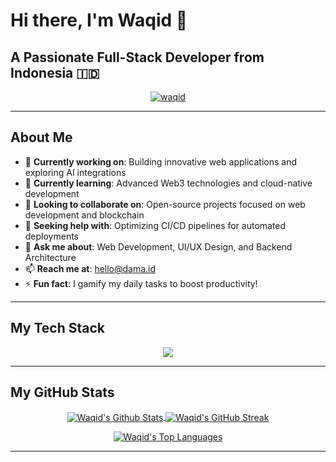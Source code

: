# Hi there, I'm Waqid 👋

## A Passionate Full-Stack Developer from Indonesia 🇮🇩

<p align="center">
  <a href="https://github.com/waqid">
    <img src="https://komarev.com/ghpvc/?username=waqid&label=Profile%20Views&color=blueviolet&style=flat-square" alt="waqid" />
  </a>
</p>

---

## About Me

- 🔭 **Currently working on**: Building innovative web applications and exploring AI integrations
- 🌱 **Currently learning**: Advanced Web3 technologies and cloud-native development
- 👯 **Looking to collaborate on**: Open-source projects focused on web development and blockchain
- 🤔 **Seeking help with**: Optimizing CI/CD pipelines for automated deployments
- 💬 **Ask me about**: Web Development, UI/UX Design, and Backend Architecture
- 📫 **Reach me at**: hello@dama.id
- ⚡ **Fun fact**: I gamify my daily tasks to boost productivity!

---

## My Tech Stack

<p align="center">
  <a href="https://skillicons.dev">
    <img src="https://skillicons.dev/icons?i=js,ts,python,java,html,css,react,vue,nodejs,express,django,flask,mongodb,postgres,mysql,git,github,docker,vscode,figma&perline=10" />
  </a>
</p>

<!--  *Customize the icons above by visiting [skillicons.dev](https://skillicons.dev) and generating your own URL.* -->

---

## My GitHub Stats

<p align="center">
  <a href="https://github.com/waqid">
    <img align="center" src="https://github-readme-stats.vercel.app/api?username=waqid&show_icons=true&include_all_commits=true&theme=tokyonight&hide_border=true&count_private=true" alt="Waqid's Github Stats" />
  </a>
  <a href="https://github.com/waqid">
    <img align="center" src="https://github-readme-streak-stats.herokuapp.com/?user=waqid&theme=tokyonight&hide_border=true" alt="Waqid's GitHub Streak" />
  </a>
</p>

<p align="center">
  <a href="https://github.com/waqid">
    <img align="center" src="https://github-readme-stats.vercel.app/api/top-langs/?username=waqid&layout=compact&theme=tokyonight&hide_border=true" alt="Waqid's Top Languages" />
  </a>
</p>

---
<!-- 
## Let's Connect

<p align="center">
  <a href="https://linkedin.com/in/waqid" target="blank"><img align="center" src="https://raw.githubusercontent.com/rahuldkjain/github-profile-readme-generator/master/src/images/icons/Social/linked-in-alt.svg" alt="waqid" height="30" width="40" /></a>
  <a href="https://twitter.com/waqid" target="blank"><img align="center" src="https://raw.githubusercontent.com/rahuldkjain/github-profile-readme-generator/master/src/images/icons/Social/twitter.svg" alt="waqid" height="30" width="40" /></a>
  <a href="https://instagram.com/waqid" target="blank"><img align="center" src="https://raw.githubusercontent.com/rahuldkjain/github-profile-readme-generator/master/src/images/icons/Social/instagram.svg" alt="waqid" height="30" width="40" /></a>
  <a href="https://dama.id" target="blank"><img align="center" src="https://raw.githubusercontent.com/rahuldkjain/github-profile-readme-generator/master/src/images/icons/Social/browser.svg" alt="Portfolio Website" height="30" width="40" /></a>
</p>
-->
